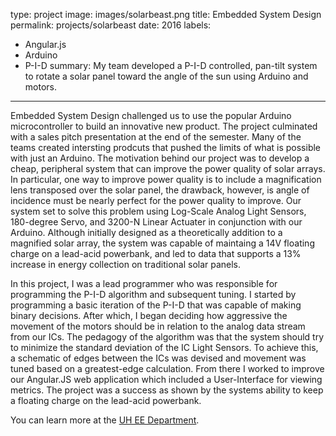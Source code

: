 type: project
image: images/solarbeast.png
title: Embedded System Design
permalink: projects/solarbeast
date: 2016
labels:
  - Angular.js
  - Arduino
  - P-I-D
summary: My team developed a P-I-D controlled, pan-tilt system to rotate a solar panel toward the angle of the sun using Arduino and motors.
---

<div class="ui embed" data-source="vimeo" data-id="199945024" data-placeholder="/images/solarbeast.png">
</div>

Embedded System Design challenged us to use the popular Arduino microcontroller to build an innovative new product.  The project culminated with a sales pitch presentation at the end of the semester.  Many of the teams created intersting prodcuts that pushed the limits of what is possible with just an Arduino.  The motivation behind our project was to develop a cheap, peripheral system that can improve the power quality of solar arrays.  In particular, one way to improve power quality is to include a magnification lens transposed over the solar panel, the drawback, however, is angle of incidence must be nearly perfect for the power quality to improve.  Our system set to solve this problem using Log-Scale Analog Light Sensors, 180-degree Servo, and 3200-N Linear Actuater in conjunction with our Arduino.  Although initially designed as a theoretically addition to a magnified solar array, the system was capable of maintaing a 14V floating charge on a lead-acid powerbank, and led to data that supports a 13% increase in energy collection on traditional solar panels.

In this project, I was a lead programmer who was responsible for programming the P-I-D algorithm and subsequent tuning.  I started by programming a basic iteration of the P-I-D that was capable of making binary decisions.  After which, I began deciding how aggressive the movement of the motors should be in relation to the analog data stream from our ICs.  The pedagogy of the algorithm was that the system should try to minimize the standard deviation of the IC Light Sensors.  To achieve this, a schematic of edges between the ICs was devised and movement was tuned based on a greatest-edge calculation.  From there I worked to improve our Angular.JS web application which included a User-Interface for viewing metrics.  The project was a success as shown by the systems ability to keep a floating charge on the lead-acid powerbank.

You can learn more at the [UH EE Department](http://www.ee.hawaii.edu/).




